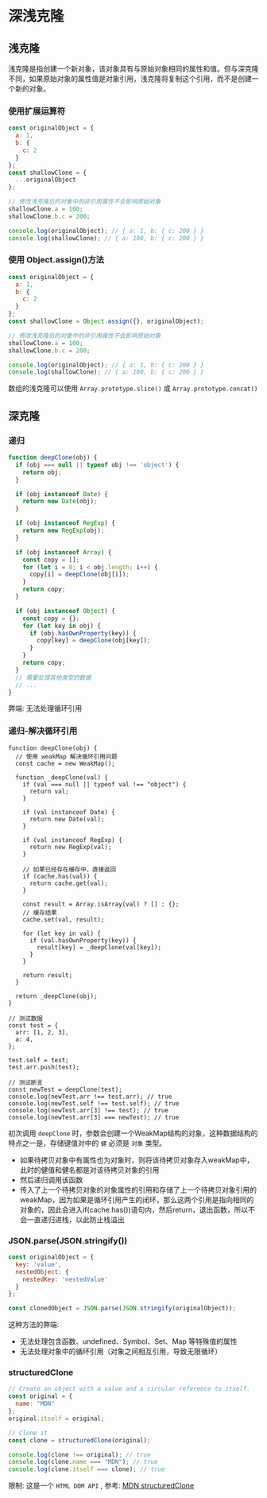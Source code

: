# 深浅克隆

## 浅克隆

浅克隆是指创建一个新对象，该对象具有与原始对象相同的属性和值。但与深克隆不同，如果原始对象的属性值是对象引用，浅克隆将复制这个引用，而不是创建一个新的对象。

### 使用扩展运算符

```js
const originalObject = {
  a: 1,
  b: {
    c: 2
  }
};
const shallowClone = {
  ...originalObject
};

// 修改浅克隆后的对象中的非引用属性不会影响原始对象
shallowClone.a = 100;
shallowClone.b.c = 200;

console.log(originalObject); // { a: 1, b: { c: 200 } }
console.log(shallowClone); // { a: 100, b: { c: 200 } }
```

### 使用 Object.assign()方法

```js
const originalObject = {
  a: 1,
  b: {
    c: 2
  }
};
const shallowClone = Object.assign({}, originalObject);

// 修改浅克隆后的对象中的非引用属性不会影响原始对象
shallowClone.a = 100;
shallowClone.b.c = 200;

console.log(originalObject); // { a: 1, b: { c: 200 } }
console.log(shallowClone); // { a: 100, b: { c: 200 } }
```

数组的浅克隆可以使用 `Array.prototype.slice()` 或 `Array.prototype.concat()`

## 深克隆

### 递归

```js
function deepClone(obj) {
  if (obj === null || typeof obj !== 'object') {
    return obj;
  }

  if (obj instanceof Date) {
    return new Date(obj);
  }

  if (obj instanceof RegExp) {
    return new RegExp(obj);
  }

  if (obj instanceof Array) {
    const copy = [];
    for (let i = 0; i < obj.length; i++) {
      copy[i] = deepClone(obj[i]);
    }
    return copy;
  }

  if (obj instanceof Object) {
    const copy = {};
    for (let key in obj) {
      if (obj.hasOwnProperty(key)) {
        copy[key] = deepClone(obj[key]);
      }
    }
    return copy;
  }
  // 需要处理其他类型的数据
  // ...
}
```

弊端: 无法处理循环引用

### 递归-解决循环引用

```js:line-numbers {2-3,18-21,24-25}
function deepClone(obj) {
  // 使用 weakMap 解决循环引用问题
  const cache = new WeakMap();

  function _deepClone(val) {
    if (val === null || typeof val !== "object") {
      return val;
    }

    if (val instanceof Date) {
      return new Date(val);
    }

    if (val instanceof RegExp) {
      return new RegExp(val);
    }

    // 如果已经存在缓存中，直接返回
    if (cache.has(val)) {
      return cache.get(val);
    }

    const result = Array.isArray(val) ? [] : {};
    // 缓存结果
    cache.set(val, result);

    for (let key in val) {
      if (val.hasOwnProperty(key)) {
        result[key] = _deepClone(val[key]);
      }
    }

    return result;
  }

  return _deepClone(obj);
}

// 测试数据
const test = {
  arr: [1, 2, 3],
  a: 4,
};

test.self = test;
test.arr.push(test);

// 测试断言
const newTest = deepClone(test);
console.log(newTest.arr !== test.arr); // true
console.log(newTest.self !== test.self); // true
console.log(newTest.arr[3] !== test); // true
console.log(newTest.arr[3] === newTest); // true
```

初次调用 `deepClone` 时，参数会创建一个WeakMap结构的对象，这种数据结构的特点之一是，存储键值对中的 `健` 必须是 `对象` 类型。

* 如果待拷贝对象中有属性也为对象时，则将该待拷贝对象存入weakMap中，此时的健值和健名都是对该待拷贝对象的引用
* 然后递归调用该函数
* 传入了上一个待拷贝对象的对象属性的引用和存储了上一个待拷贝对象引用的weakMap，因为如果是循环引用产生的闭环，那么这两个引用是指向相同的对象的，因此会进入if(cache.has())语句内，然后return，退出函数，所以不会一直递归进栈，以此防止栈溢出

### JSON.parse(JSON.stringify())

```js
const originalObject = {
  key: 'value',
  nestedObject: {
    nestedKey: 'nestedValue'
  }
};

const clonedObject = JSON.parse(JSON.stringify(originalObject));
```

这种方法的弊端:
* 无法处理包含函数、undefined、Symbol、Set、Map 等特殊值的属性
* 无法处理对象中的循环引用（对象之间相互引用，导致无限循环）

### structuredClone

```js
// Create an object with a value and a circular reference to itself.
const original = {
  name: "MDN"
};
original.itself = original;

// Clone it
const clone = structuredClone(original);

console.log(clone !== original); // true
console.log(clone.name === "MDN"); // true
console.log(clone.itself === clone); // true
```

限制: 这是一个 `HTML DOM API` , 参考: [MDN structuredClone](https://developer.mozilla.org/zh-CN/docs/Web/API/structuredClone)
